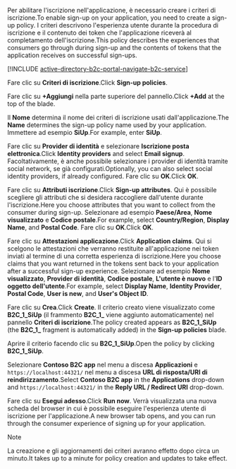 <span data-ttu-id="cdd48-101">Per abilitare l'iscrizione nell'applicazione, è necessario creare i criteri di iscrizione.</span><span class="sxs-lookup"><span data-stu-id="cdd48-101">To enable sign-up on your application, you need to create a sign-up policy.</span></span> <span data-ttu-id="cdd48-102">I criteri descrivono l'esperienza utente durante la procedura di iscrizione e il contenuto dei token che l'applicazione riceverà al completamento dell'iscrizione.</span><span class="sxs-lookup"><span data-stu-id="cdd48-102">This policy describes the experiences that consumers go through during sign-up and the contents of tokens that the application receives on successful sign-ups.</span></span>

[!INCLUDE [active-directory-b2c-portal-navigate-b2c-service](active-directory-b2c-portal-navigate-b2c-service.md)]

<span data-ttu-id="cdd48-103">Fare clic su **Criteri di iscrizione**.</span><span class="sxs-lookup"><span data-stu-id="cdd48-103">Click **Sign-up policies**.</span></span>

<span data-ttu-id="cdd48-104">Fare clic su **+Aggiungi** nella parte superiore del pannello.</span><span class="sxs-lookup"><span data-stu-id="cdd48-104">Click **+Add** at the top of the blade.</span></span>

<span data-ttu-id="cdd48-105">Il **Nome** determina il nome dei criteri di iscrizione usati dall'applicazione.</span><span class="sxs-lookup"><span data-stu-id="cdd48-105">The **Name** determines the sign-up policy name used by your application.</span></span> <span data-ttu-id="cdd48-106">Immettere ad esempio **SiUp**.</span><span class="sxs-lookup"><span data-stu-id="cdd48-106">For example, enter **SiUp**.</span></span>

<span data-ttu-id="cdd48-107">Fare clic su **Provider di identità** e selezionare **Iscrizione posta elettronica**.</span><span class="sxs-lookup"><span data-stu-id="cdd48-107">Click **Identity providers** and select **Email signup**.</span></span> <span data-ttu-id="cdd48-108">Facoltativamente, è anche possibile selezionare i provider di identità tramite social network, se già configurati.</span><span class="sxs-lookup"><span data-stu-id="cdd48-108">Optionally, you can also select social identity providers, if already configured.</span></span> <span data-ttu-id="cdd48-109">Fare clic su **OK**.</span><span class="sxs-lookup"><span data-stu-id="cdd48-109">Click **OK**.</span></span>

<span data-ttu-id="cdd48-110">Fare clic su **Attributi iscrizione**.</span><span class="sxs-lookup"><span data-stu-id="cdd48-110">Click **Sign-up attributes**.</span></span> <span data-ttu-id="cdd48-111">Qui è possibile scegliere gli attributi che si desidera raccogliere dall'utente durante l'iscrizione.</span><span class="sxs-lookup"><span data-stu-id="cdd48-111">Here you choose attributes that you want to collect from the consumer during sign-up.</span></span> <span data-ttu-id="cdd48-112">Selezionare ad esempio **Paese/Area**, **Nome visualizzato** e **Codice postale**.</span><span class="sxs-lookup"><span data-stu-id="cdd48-112">For example, select **Country/Region**, **Display Name**, and **Postal Code**.</span></span> <span data-ttu-id="cdd48-113">Fare clic su **OK**.</span><span class="sxs-lookup"><span data-stu-id="cdd48-113">Click **OK**.</span></span>

<span data-ttu-id="cdd48-114">Fare clic su **Attestazioni applicazione**.</span><span class="sxs-lookup"><span data-stu-id="cdd48-114">Click **Application claims**.</span></span> <span data-ttu-id="cdd48-115">Qui si scelgono le attestazioni che verranno restituite all'applicazione nei token inviati al termine di una corretta esperienza di iscrizione.</span><span class="sxs-lookup"><span data-stu-id="cdd48-115">Here you choose claims that you want returned in the tokens sent back to your application after a successful sign-up experience.</span></span> <span data-ttu-id="cdd48-116">Selezionare ad esempio **Nome visualizzato**, **Provider di identità**, **Codice postale**, **L'utente è nuovo** e l'**ID oggetto dell'utente**.</span><span class="sxs-lookup"><span data-stu-id="cdd48-116">For example, select **Display Name**, **Identity Provider**, **Postal Code**, **User is new**, and **User's Object ID**.</span></span>

<span data-ttu-id="cdd48-117">Fare clic su **Crea**.</span><span class="sxs-lookup"><span data-stu-id="cdd48-117">Click **Create**.</span></span> <span data-ttu-id="cdd48-118">Il criterio creato viene visualizzato come **B2C_1_SiUp** (il frammento **B2C\_1\_** viene aggiunto automaticamente) nel pannello **Criteri di iscrizione**.</span><span class="sxs-lookup"><span data-stu-id="cdd48-118">The policy created appears as **B2C_1_SiUp** (the **B2C\_1\_** fragment is automatically added) in the **Sign-up policies** blade.</span></span>

<span data-ttu-id="cdd48-119">Aprire il criterio facendo clic su **B2C_1_SiUp**.</span><span class="sxs-lookup"><span data-stu-id="cdd48-119">Open the policy by clicking **B2C_1_SiUp**.</span></span>

<span data-ttu-id="cdd48-120">Selezionare **Contoso B2C app** nel menu a discesa **Applicazioni** e `https://localhost:44321/` nel menu a discesa **URL di risposta/URI di reindirizzamento**.</span><span class="sxs-lookup"><span data-stu-id="cdd48-120">Select **Contoso B2C app** in the **Applications** drop-down and `https://localhost:44321/` in the **Reply URL / Redirect URI** drop-down.</span></span>

<span data-ttu-id="cdd48-121">Fare clic su **Esegui adesso**.</span><span class="sxs-lookup"><span data-stu-id="cdd48-121">Click **Run now**.</span></span> <span data-ttu-id="cdd48-122">Verrà visualizzata una nuova scheda del browser in cui è possibile eseguire l'esperienza utente di iscrizione per l'applicazione.</span><span class="sxs-lookup"><span data-stu-id="cdd48-122">A new browser tab opens, and you can run through the consumer experience of signing up for your application.</span></span>

> [!NOTE]
> <span data-ttu-id="cdd48-123">La creazione e gli aggiornamenti dei criteri avranno effetto dopo circa un minuto.</span><span class="sxs-lookup"><span data-stu-id="cdd48-123">It takes up to a minute for policy creation and updates to take effect.</span></span>
>